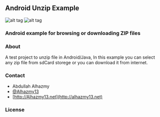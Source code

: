 ## Android Unzip Example

![alt tag](https://cloud.githubusercontent.com/assets/4659608/10479361/ac8a8c62-726c-11e5-8e3e-032ffeba28da.png)
![alt tag](https://cloud.githubusercontent.com/assets/4659608/10479362/ac934050-726c-11e5-9869-8c6cd0e0b02b.png)

### Android example for browsing or downloading ZIP files




### About

A test project to unzip file in Android/Java, In this example you can select any zip file from sdCard storege or you can download it from internet.


### Contact

* Abdullah Alhazmy
* [@Alhazmy13](http://twitter.com/indragie)
* [http://Alhazmy13.net](http://alhazmy13.net)

### License

